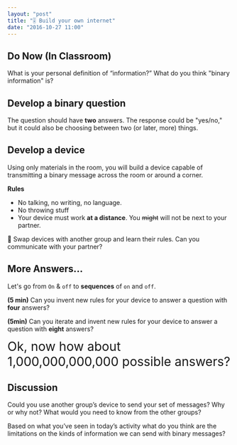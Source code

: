```yaml
---
layout: "post"
title: "🎚 Build your own internet"
date: "2016-10-27 11:00"
---
```


## Do Now (In Classroom)

What is your personal definition of “information?”
What do you think "binary information" is?

## Develop a binary question
The question should have **two** answers. The response could be "yes/no," but it could also be choosing between two (or later, more) things.


## Develop a device
Using only materials in the room, you will build a device capable of transmitting a binary message across the room or around a corner.

**Rules**      
- No talking, no writing, no language.
- No throwing stuff
- Your device must work **at a distance**. You ~~might~~ will not be next to your partner.

🔄 Swap devices with another group and learn their rules. Can you communicate with your partner?

## More Answers...
Let's go from `On` & `off` to **sequences** of `on` and `off`.

**(5 min)**
Can you invent new rules for your device to answer a question with **four** answers?

**(5min)**
Can you iterate and invent new rules for your device to answer a question with **eight** answers?

<span style = "font-size: 2em">Ok, now how about 1,000,000,000,000 possible answers?</span>

## Discussion
Could you use another group’s device to send your set of messages? Why or why not? What would you need to know from the other groups?

Based on what you’ve seen in today’s activity what do you think are the limitations on the kinds of information we can send with binary messages?
